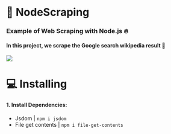# :page_facing_up: NodeScraping
### Example of Web Scraping with Node.js :fire:

#### In this project, we scrape the Google search wikipedia result :bookmark_tabs:

![](https://sirv.sirv.com/website/HELLO.gif?scale.option=fill&scale.width=312&scale.height=234)



# :computer: Installing

#### 1. Install Dependencies:
- Jsdom | ```npm i jsdom```
- File get contents | ```npm i file-get-contents```
